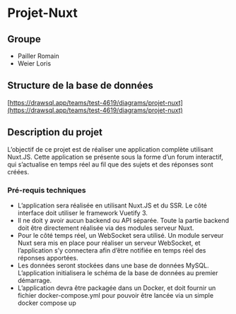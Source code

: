 # Projet-Nuxt

## Groupe

- Pailler Romain
- Weier Loris

## Structure de la base de données

[https://drawsql.app/teams/test-4619/diagrams/projet-nuxt](https://drawsql.app/teams/test-4619/diagrams/projet-nuxt)

## Description du projet

L’objectif de ce projet est de réaliser une application complète utilisant Nuxt.JS.
Cette application se présente sous la forme d’un forum interactif,
qui s’actualise en temps réel au fil que des sujets et des réponses sont créées.

### Pré-requis techniques

- L’application sera réalisée en utilisant Nuxt.JS et du SSR. Le côté interface doit
  utiliser le framework Vuetify 3.
- Il ne doit y avoir aucun backend ou API séparée. Toute la partie backend doit être
  directement réalisée via des modules serveur Nuxt.
- Pour le côté temps réel, un WebSocket sera utilisé. Un module serveur Nuxt sera mis
  en place pour réaliser un serveur WebSocket, et l’application s’y connectera afin
  d’être notifiée en temps réel des réponses apportées.
- Les données seront stockées dans une base de données MySQL. L’application
  initialisera le schéma de la base de données au premier démarrage.
- L’application devra être packagée dans un Docker, et doit fournir un fichier
  docker-compose.yml pour pouvoir être lancée via un simple docker compose up
